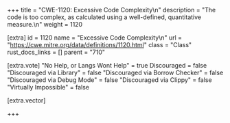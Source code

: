 +++
title = "CWE-1120: Excessive Code Complexity\n"
description = "The code is too complex, as calculated using a well-defined, quantitative measure.\n"
weight = 1120

[extra]
id = 1120
name = "Excessive Code Complexity\n"
url = "https://cwe.mitre.org/data/definitions/1120.html"
class = "Class"
rust_docs_links = []
parent = "710"

[extra.vote]
"No Help, or Langs Wont Help" = true
Discouraged = false
"Discouraged via Library" = false
"Discouraged via Borrow Checker" = false
"Discouraged via Debug Mode" = false
"Discouraged via Clippy" = false
"Virtually Impossible" = false

[extra.vector]

+++
